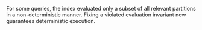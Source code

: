 For some queries, the index evaluated only a subset of all relevant partitions
in a non-deterministic manner. Fixing a violated evaluation invariant now
guarantees deterministic execution.
